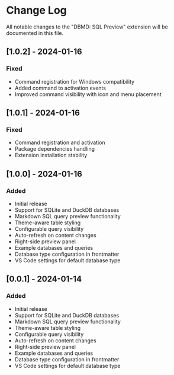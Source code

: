 # Change Log

All notable changes to the "DBMD: SQL Preview" extension will be documented in this file.

## [1.0.2] - 2024-01-16

### Fixed
- Command registration for Windows compatibility
- Added command to activation events
- Improved command visibility with icon and menu placement

## [1.0.1] - 2024-01-16

### Fixed
- Command registration and activation
- Package dependencies handling
- Extension installation stability

## [1.0.0] - 2024-01-16

### Added
- Initial release
- Support for SQLite and DuckDB databases
- Markdown SQL query preview functionality
- Theme-aware table styling
- Configurable query visibility
- Auto-refresh on content changes
- Right-side preview panel
- Example databases and queries
- Database type configuration in frontmatter
- VS Code settings for default database type

## [0.0.1] - 2024-01-14

### Added
- Initial release
- Support for SQLite and DuckDB databases
- Markdown SQL query preview functionality
- Theme-aware table styling
- Configurable query visibility
- Auto-refresh on content changes
- Right-side preview panel
- Example databases and queries
- Database type configuration in frontmatter
- VS Code settings for default database type

